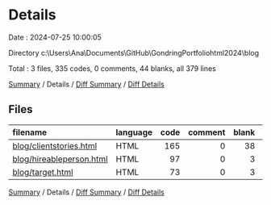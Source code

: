 # Details

Date : 2024-07-25 10:00:05

Directory c:\\Users\\Ana\\Documents\\GitHub\\GondringPortfoliohtml2024\\blog

Total : 3 files,  335 codes, 0 comments, 44 blanks, all 379 lines

[Summary](results.md) / Details / [Diff Summary](diff.md) / [Diff Details](diff-details.md)

## Files
| filename | language | code | comment | blank | total |
| :--- | :--- | ---: | ---: | ---: | ---: |
| [blog/clientstories.html](/blog/clientstories.html) | HTML | 165 | 0 | 38 | 203 |
| [blog/hireableperson.html](/blog/hireableperson.html) | HTML | 97 | 0 | 3 | 100 |
| [blog/target.html](/blog/target.html) | HTML | 73 | 0 | 3 | 76 |

[Summary](results.md) / Details / [Diff Summary](diff.md) / [Diff Details](diff-details.md)